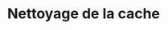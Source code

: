 ---
title: "Nettoyage de la cache"
description: "Guide étape par étape sur comment nettoyer le cache FiveM"
aside: true
bottom: true
toc: true
---